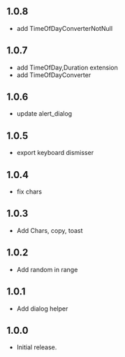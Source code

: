 ## 1.0.8
* add TimeOfDayConverterNotNull

## 1.0.7
* add TimeOfDay,Duration extension
* add TimeOfDayConverter

## 1.0.6
* update alert_dialog

## 1.0.5
* export keyboard dismisser

## 1.0.4
* fix chars

## 1.0.3
* Add Chars, copy, toast

## 1.0.2
* Add random in range

## 1.0.1
* Add dialog helper

## 1.0.0

* Initial release.
